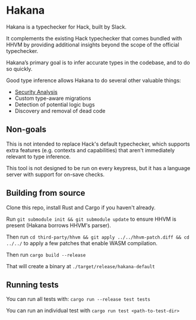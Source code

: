 # Hakana

Hakana is a typechecker for Hack, built by Slack.

It complements the existing Hack typechecker that comes bundled with HHVM by providing additional insights beyond the scope of the official typechecker.

Hakana’s primary goal is to infer accurate types in the codebase, and to do so quickly.

Good type inference allows Hakana to do several other valuable things:

 - [Security Analysis](https://github.com/slackhq/hakana/blob/main/docs/security_analysis.md)
 - Custom type-aware migrations
 - Detection of potential logic bugs
 - Discovery and removal of dead code

## Non-goals

This is not intended to replace Hack's default typechecker, which supports extra features (e.g. contexts and capabilities) that aren't immediately relevant to type inference.

This tool is not designed to be run on every keypress, but it has a language server with support for on-save checks.

## Building from source

Clone this repo, install Rust and Cargo if you haven't already.

Run `git submodule init && git submodule update` to ensure HHVM is present (Hakana borrows HHVM's parser).

Then run `cd third-party/hhvm && git apply ../../hhvm-patch.diff && cd ../../` to apply a few patches that enable WASM compilation.

Then run `cargo build --release`

That will create a binary at `./target/release/hakana-default`

## Running tests

You can run all tests with: `cargo run --release test tests`

You can run an individual test with `cargo run test <path-to-test-dir>`
